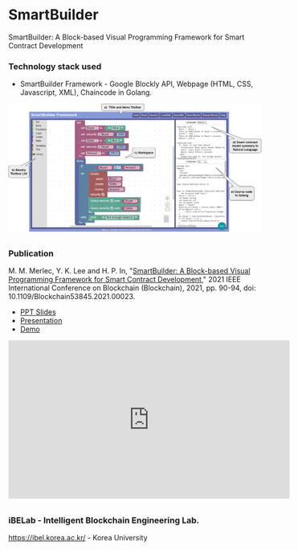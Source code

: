 # SmartBuilder
SmartBuilder: A Block-based Visual Programming Framework for Smart Contract Development


### Technology stack used

- SmartBuilder Framework - Google Blockly API, Webpage (HTML, CSS, Javascript, XML), Chaincode in Golang.

![SmartBuilder User Interface](https://github.com/mlecjm/SmartBuilder/blob/main/assets/img/SmartBuilder.png)


##
### Publication 
M. M. Merlec, Y. K. Lee and H. P. In, "[SmartBuilder: A Block-based Visual Programming Framework for Smart Contract Development](https://ieeexplore.ieee.org/document/9680565)," 2021 IEEE International Conference on Blockchain (Blockchain), 2021, pp. 90-94, doi: 10.1109/Blockchain53845.2021.00023.

- [PPT Slides](https://drive.google.com/file/d/13N4GoO_JxGzp_jdazuG92kneuoAsozdS/view?usp=sharing) 
- [Presentation](https://youtu.be/p5gWzTp5Xeg) 
- [Demo](https://youtu.be/PzaxFFpk_4M)


<iframe width="560" height="315" src="https://www.youtube.com/embed/PzaxFFpk_4M" title="YouTube video player" frameborder="0" allow="accelerometer; autoplay; clipboard-write; encrypted-media; gyroscope; picture-in-picture" allowfullscreen></iframe>

##
### iBELab - Intelligent Blockchain Engineering Lab.
https://ibel.korea.ac.kr/  -  Korea University
